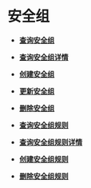 # 安全组<a name="vpc_sg02_0000"></a>

-   **[查询安全组](查询安全组-OpenStack.md)**  

-   **[查询安全组详情](查询安全组详情.md)**  

-   **[创建安全组](创建安全组-OpenStack.md)**  

-   **[更新安全组](更新安全组-13.md)**  

-   **[删除安全组](删除安全组-OpenStack.md)**  

-   **[查询安全组规则](查询安全组规则-OpenStack.md)**  

-   **[查询安全组规则详情](查询安全组规则详情.md)**  

-   **[创建安全组规则](创建安全组规则-OpenStack.md)**  

-   **[删除安全组规则](删除安全组规则-OpenStack.md)**  


